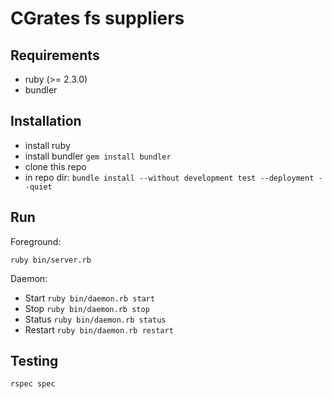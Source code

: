 # CGrates fs suppliers

## Requirements
* ruby (>= 2.3.0)
* bundler

## Installation
* install ruby
* install bundler `gem install bundler`
* clone this repo
* in repo dir: `bundle install --without development test --deployment --quiet`

## Run

Foreground:

`ruby bin/server.rb`

Daemon:

* Start `ruby bin/daemon.rb start`
* Stop `ruby bin/daemon.rb stop`
* Status `ruby bin/daemon.rb status`
* Restart `ruby bin/daemon.rb restart`

## Testing
`rspec spec`
